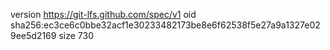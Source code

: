 version https://git-lfs.github.com/spec/v1
oid sha256:ec3ce6c0bbe32acf1e30233482173be8e6f62538f5e27a9a1327e029ee5d2169
size 730

